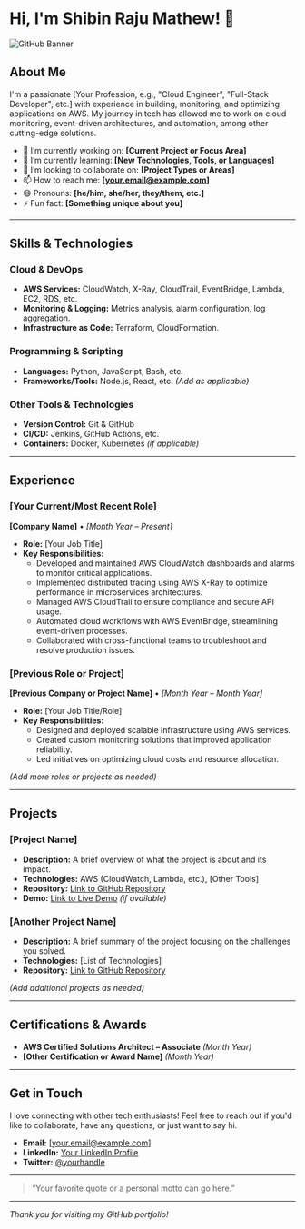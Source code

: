 # Hi, I'm Shibin Raju Mathew! 👋

![GitHub Banner](https://avatars.githubusercontent.com/u/22034175?v=4)

## About Me

I'm a passionate [Your Profession, e.g., "Cloud Engineer", "Full-Stack Developer", etc.] with experience in building, monitoring, and optimizing applications on AWS. My journey in tech has allowed me to work on cloud monitoring, event-driven architectures, and automation, among other cutting-edge solutions.

- 🔭 I’m currently working on: **[Current Project or Focus Area]**
- 🌱 I’m currently learning: **[New Technologies, Tools, or Languages]**
- 👯 I’m looking to collaborate on: **[Project Types or Areas]**
- 📫 How to reach me: **[your.email@example.com]**
- 😄 Pronouns: **[he/him, she/her, they/them, etc.]**
- ⚡ Fun fact: **[Something unique about you]**

---

## Skills & Technologies

### Cloud & DevOps
- **AWS Services:** CloudWatch, X-Ray, CloudTrail, EventBridge, Lambda, EC2, RDS, etc.
- **Monitoring & Logging:** Metrics analysis, alarm configuration, log aggregation.
- **Infrastructure as Code:** Terraform, CloudFormation.

### Programming & Scripting
- **Languages:** Python, JavaScript, Bash, etc.
- **Frameworks/Tools:** Node.js, React, etc. *(Add as applicable)*

### Other Tools & Technologies
- **Version Control:** Git & GitHub
- **CI/CD:** Jenkins, GitHub Actions, etc.
- **Containers:** Docker, Kubernetes *(if applicable)*

---

## Experience

### [Your Current/Most Recent Role]
**[Company Name]** • *[Month Year – Present]*  
- **Role:** [Your Job Title]
- **Key Responsibilities:**
  - Developed and maintained AWS CloudWatch dashboards and alarms to monitor critical applications.
  - Implemented distributed tracing using AWS X-Ray to optimize performance in microservices architectures.
  - Managed AWS CloudTrail to ensure compliance and secure API usage.
  - Automated cloud workflows with AWS EventBridge, streamlining event-driven processes.
  - Collaborated with cross-functional teams to troubleshoot and resolve production issues.

### [Previous Role or Project]
**[Previous Company or Project Name]** • *[Month Year – Month Year]*  
- **Role:** [Your Job Title/Role]
- **Key Responsibilities:**
  - Designed and deployed scalable infrastructure using AWS services.
  - Created custom monitoring solutions that improved application reliability.
  - Led initiatives on optimizing cloud costs and resource allocation.

*(Add more roles or projects as needed)*

---

## Projects

### [Project Name]
- **Description:** A brief overview of what the project is about and its impact.
- **Technologies:** AWS (CloudWatch, Lambda, etc.), [Other Tools]
- **Repository:** [Link to GitHub Repository](https://github.com/yourusername/project-name)
- **Demo:** [Link to Live Demo](https://yourprojectdemo.com) *(if available)*

### [Another Project Name]
- **Description:** A brief summary of the project focusing on the challenges you solved.
- **Technologies:** [List of Technologies]
- **Repository:** [Link to GitHub Repository](https://github.com/yourusername/project-name)

*(Add additional projects as needed)*

---

## Certifications & Awards

- **AWS Certified Solutions Architect – Associate** *(Month Year)*
- **[Other Certification or Award Name]** *(Month Year)*

---

## Get in Touch

I love connecting with other tech enthusiasts! Feel free to reach out if you'd like to collaborate, have any questions, or just want to say hi.

- **Email:** [your.email@example.com]
- **LinkedIn:** [Your LinkedIn Profile](https://linkedin.com/in/yourprofile)
- **Twitter:** [@yourhandle](https://twitter.com/yourhandle)

---

> “Your favorite quote or a personal motto can go here.”

---

*Thank you for visiting my GitHub portfolio!*

